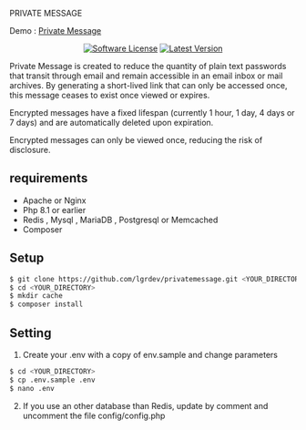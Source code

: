 ﻿PRIVATE MESSAGE

Demo : <a href="https://privatemessage.ovh">Private Message</a>

<p align="center">
<a href="LICENSE"><img src="https://img.shields.io/badge/license-MIT-brightgreen.svg?style=flat-square" alt="Software License"></img></a>
<a href="https://github.com/lgrdev/privatemessage/releases"><img src="https://img.shields.io/github/release/lgrdev/privatemessage.svg?style=flat-square" alt="Latest Version"></img></a>
</p>

Private Message is created to reduce the quantity of plain text passwords that transit through email and remain accessible in an email inbox or mail archives. By generating a short-lived link that can only be accessed once, this message ceases to exist once viewed or expires.

Encrypted messages have a fixed lifespan (currently 1 hour, 1 day, 4 days or 7 days) and are automatically deleted upon expiration.

Encrypted messages can only be viewed once, reducing the risk of disclosure.

## requirements

* Apache or Nginx
* Php 8.1 or earlier
* Redis , Mysql , MariaDB , Postgresql or Memcached
* Composer

## Setup

```bash
$ git clone https://github.com/lgrdev/privatemessage.git <YOUR_DIRECTORY>
$ cd <YOUR_DIRECTORY>
$ mkdir cache
$ composer install
```

## Setting

1. Create your .env with a copy of env.sample and change parameters

```bash
$ cd <YOUR_DIRECTORY>
$ cp .env.sample .env
$ nano .env
```

2. If you use an other database than Redis, update by comment and uncomment the file config/config.php


